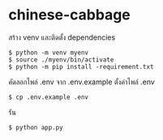 # chinese-cabbage

สร้าง venv และติดตั้ง dependencies

    $ python -m venv myenv
    $ source ./myenv/bin/activate
    $ python -m pip install -requirement.txt

คัดลอกไพล์ .env จาก .env.example ตั้งค่าไพล์ .env

    $ cp .env.example .env

รัน
    
    $ python app.py

